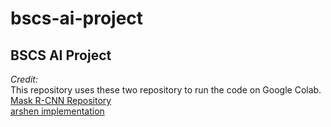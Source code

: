 # bscs-ai-project
<h2>BSCS AI Project</h2>

<i>Credit:</i><br>
This repository uses these two repository to run the code on Google Colab.
<a href="https://github.com/matterport/Mask_RCNN.git">Mask R-CNN Repository</a><br>
<a href="https://github.com/arshren/Mask_RCNN.git">arshen implementation</a>



